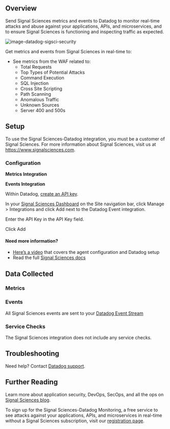 ## Overview

Send Signal Sciences metrics and events to Datadog to monitor real-time attacks and abuse against your applications, APIs, and microservices, and to ensure Signal Sciences is functioning and inspecting traffic as expected.

![image-datadog-sigsci-security][1]

Get metrics and events from Signal Sciences in real-time to:

* See metrics from the WAF related to:
  - Total Requests
  - Top Types of Potential Attacks
  - Command Execution
  - SQL Injection
  - Cross Site Scripting
  - Path Scanning
  - Anomalous Traffic
  - Unknown Sources
  - Server 400 and 500s


## Setup

To use the Signal Sciences-Datadog integration, you must be a customer of Signal Sciences. For more information about Signal Sciences, visit us at <https://www.signalsciences.com>.

### Configuration

**Metrics Integration**



**Events Integration**

Within Datadog, [create an API key][2].

In your [Signal Sciences Dashboard][3] on the Site navigation bar, click Manage > Integrations and click Add next to the Datadog Event integration.

Enter the API Key in the API Key field.

Click Add


#### Need more information?

- [Here’s a video][9] that covers the agent configuration and Datadog setup
- Read the full [Signal Sciences docs][10]

## Data Collected

### Metrics


### Events

All Signal Sciences events are sent to your [Datadog Event Stream][4]

### Service Checks

The Signal Sciences integration does not include any service checks.

## Troubleshooting
Need help? Contact [Datadog support][5].

## Further Reading

Learn more about application security, DevOps, SecOps, and all the ops on [Signal Sciences blog][6].

To sign up for the Signal Sciences-Datadog Monitoring, a free service to see attacks against your applications, APIs, and microservices in real-time without a Signal Sciences subscription, visit our [registration page][7].

[1]: https://raw.githubusercontent.com/DataDog/integrations-extras/master/sigsci/images/datadog-sigsci-security.png
[2]: https://app.datadoghq.com/account/settings#api
[3]: https://dashboard.signalsciences.net
[4]: https://docs.datadoghq.com/graphing/event_stream
[5]: https://docs.datadoghq.com/help
[6]: https://labs.signalsciences.com
[7]: https://info.signalsciences.com/datadog-security
[8]: https://docs.signalsciences.net/install-guides/
[9]: https://player.vimeo.com/video/347360711
[10]: https://docs.signalsciences.net/integrations/datadog/
[11]: https://raw.githubusercontent.com/DataDog/integrations-extras/dhruv/sigsci_dashboard/sigsci/images/datadog-sigsci-dashboard.png
